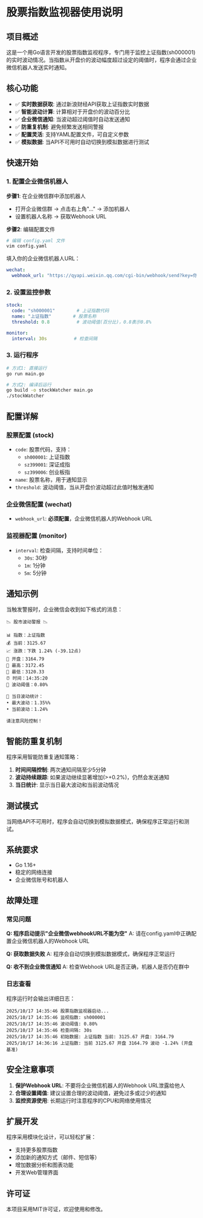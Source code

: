 # 股票指数监视器使用说明

## 项目概述

这是一个用Go语言开发的股票指数监视程序，专门用于监控上证指数(sh000001)的实时波动情况。当指数从开盘价的波动幅度超过设定的阈值时，程序会通过企业微信机器人发送实时通知。

## 核心功能

- ✅ **实时数据获取**: 通过新浪财经API获取上证指数实时数据
- ✅ **智能波动计算**: 计算相对于开盘价的波动百分比
- ✅ **企业微信通知**: 当波动超过阈值时自动发送通知
- ✅ **防重复机制**: 避免频繁发送相同警报
- ✅ **配置灵活**: 支持YAML配置文件，可自定义参数
- ✅ **模拟数据**: 当API不可用时自动切换到模拟数据进行测试

## 快速开始

### 1. 配置企业微信机器人

**步骤1**: 在企业微信群中添加机器人
- 打开企业微信群 → 点击右上角"..." → 添加机器人
- 设置机器人名称 → 获取Webhook URL

**步骤2**: 编辑配置文件
```bash
# 编辑 config.yaml 文件
vim config.yaml
```

填入你的企业微信机器人URL：
```yaml
wechat:
  webhook_url: "https://qyapi.weixin.qq.com/cgi-bin/webhook/send?key=你的实际密钥"
```

### 2. 设置监控参数

```yaml
stock:
  code: "sh000001"        # 上证指数代码
  name: "上证指数"        # 股票名称
  threshold: 0.8          # 波动阈值(百分比)，0.8表示0.8%

monitor:
  interval: 30s          # 检查间隔
```

### 3. 运行程序

```bash
# 方式1: 直接运行
go run main.go

# 方式2: 编译后运行
go build -o stockWatcher main.go
./stockWatcher
```

## 配置详解

### 股票配置 (stock)
- `code`: 股票代码，支持：
  - `sh000001`: 上证指数
  - `sz399001`: 深证成指
  - `sz399006`: 创业板指
- `name`: 股票名称，用于通知显示
- `threshold`: 波动阈值，当从开盘价波动超过此值时触发通知

### 企业微信配置 (wechat)
- `webhook_url`: **必须配置**，企业微信机器人的Webhook URL

### 监视器配置 (monitor)
- `interval`: 检查间隔，支持时间单位：
  - `30s`: 30秒
  - `1m`: 1分钟
  - `5m`: 5分钟

## 通知示例

当触发警报时，企业微信会收到如下格式的消息：

```
📉 股市波动警报 📉

📊 指数：上证指数
💰 当前：3125.67
📈 涨跌：下跌 1.24% (-39.12点)
📅 开盘：3164.79
🔼 最高：3172.45
🔽 最低：3120.33
⏰ 时间：14:35:20
🎯 波动阈值：0.80%

📝 当日波动统计：
• 最大波动：1.35%%
• 当前波动：1.24%

请注意风险控制！
```

## 智能防重复机制

程序采用智能防重复通知策略：

1. **时间间隔控制**: 两次通知间隔至少5分钟
2. **波动持续跟踪**: 如果波动继续显著增加(>+0.2%)，仍然会发送通知
3. **当日统计**: 显示当日最大波动和当前波动情况

## 测试模式

当网络API不可用时，程序会自动切换到模拟数据模式，确保程序正常运行和测试。

## 系统要求

- Go 1.16+
- 稳定的网络连接
- 企业微信账号和机器人

## 故障处理

### 常见问题

**Q: 程序启动提示"企业微信webhookURL不能为空"**
A: 请在config.yaml中正确配置企业微信机器人的Webhook URL

**Q: 获取数据失败**
A: 程序会自动切换到模拟数据模式，确保程序正常运行

**Q: 收不到企业微信通知**
A: 检查Webhook URL是否正确，机器人是否仍在群中

### 日志查看

程序运行时会输出详细日志：
```
2025/10/17 14:35:46 股票指数监视器启动...
2025/10/17 14:35:46 监视指数: sh000001
2025/10/17 14:35:46 波动阈值: 0.80%
2025/10/17 14:35:46 检查间隔: 30s
2025/10/17 14:35:46 初始数据: 上证指数 当前: 3125.67 开盘: 3164.79
2025/10/17 14:36:16 上证指数: 当前 3125.67 开盘 3164.79 波动 -1.24% (开盘基准)
```

## 安全注意事项

1. **保护Webhook URL**: 不要将企业微信机器人的Webhook URL泄露给他人
2. **合理设置阈值**: 建议设置合理的波动阈值，避免过多或过少的通知
3. **监控资源使用**: 长期运行时注意程序的CPU和网络使用情况

## 扩展开发

程序采用模块化设计，可以轻松扩展：

- 支持更多股票指数
- 添加新的通知方式（邮件、短信等）
- 增加数据分析和图表功能
- 开发Web管理界面

## 许可证

本项目采用MIT许可证，欢迎使用和修改。